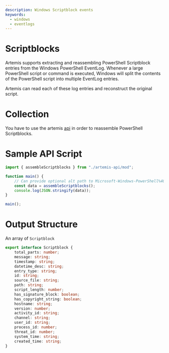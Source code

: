 ```yaml
---
description: Windows Scriptblock events
keywords:
  - windows
  - eventlogs
---
```


# Scriptblocks

Artemis supports extracting and reassembling PowerShell Scriptblock entries from the Windows PowerShell EventLog. Whenever a large PowerShell script or command is executed, Windows will split the contents of the PowerShell script into multiple EventLog entries.

Artemis can read each of these log entries and reconstruct the original script.

# Collection

You have to use the artemis [api](../../API/overview.md) in order to reassemble PowerShell Scriptblocks.

# Sample API Script

```typescript
import { assembleScriptblocks } from "./artemis-api/mod";

function main() {
    // Can provide optional alt path to Microsoft-Windows-PowerShell%4Operational.evtx
    const data = assembleScriptblocks();
    console.log(JSON.stringify(data));
}

main();
```

# Output Structure

An array of `Scriptblock`

```typescript
export interface Scriptblock {
    total_parts: number;
    message: string;
    timestamp: string;
    datetime_desc: string;
    entry_type: string;
    id: string;
    source_file: string;
    path: string;
    script_length: number;
    has_signature_block: boolean;
    has_copyright_string: boolean;
    hostname: string;
    version: number;
    activity_id: string;
    channel: string;
    user_id: string;
    process_id: number;
    threat_id: number;
    system_time: string;
    created_time: string;
}
```
